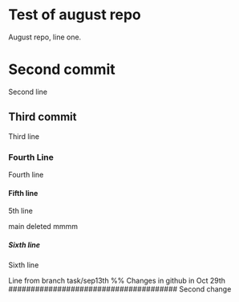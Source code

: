 # Test of august repo
August repo, line one.

# Second commit
Second line

## Third commit

Third line

### Fourth Line

Fourth line

#### Fifth line
5th line

main deleted mmmm

##### Sixth line

Sixth line

Line from branch task/sep13th
%% 
Changes in github in Oct 29th
######################################
Second change

